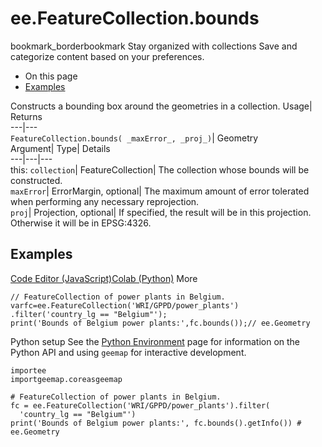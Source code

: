  
#  ee.FeatureCollection.bounds 
bookmark_borderbookmark Stay organized with collections  Save and categorize content based on your preferences.
  * On this page
  * [Examples](https://developers.google.com/earth-engine/apidocs/ee-featurecollection-bounds#examples)


Constructs a bounding box around the geometries in a collection. 
Usage| Returns  
---|---  
`FeatureCollection.bounds( _maxError_, _proj_)`| Geometry  
Argument| Type| Details  
---|---|---  
this: `collection`| FeatureCollection| The collection whose bounds will be constructed.  
`maxError`| ErrorMargin, optional| The maximum amount of error tolerated when performing any necessary reprojection.  
`proj`| Projection, optional| If specified, the result will be in this projection. Otherwise it will be in EPSG:4326.  
## Examples
[Code Editor (JavaScript)](https://developers.google.com/earth-engine/apidocs/ee-featurecollection-bounds#code-editor-javascript-sample)[Colab (Python)](https://developers.google.com/earth-engine/apidocs/ee-featurecollection-bounds#colab-python-sample) More
```
// FeatureCollection of power plants in Belgium.
varfc=ee.FeatureCollection('WRI/GPPD/power_plants')
.filter('country_lg == "Belgium"');
print('Bounds of Belgium power plants:',fc.bounds());// ee.Geometry
```
Python setup
See the [ Python Environment](https://developers.google.com/earth-engine/guides/python_install) page for information on the Python API and using `geemap` for interactive development.
```
importee
importgeemap.coreasgeemap
```
```
# FeatureCollection of power plants in Belgium.
fc = ee.FeatureCollection('WRI/GPPD/power_plants').filter(
  'country_lg == "Belgium"')
print('Bounds of Belgium power plants:', fc.bounds().getInfo()) # ee.Geometry
```

